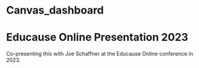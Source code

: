 # Canvas_dashboard
# Educause Online Presentation 2023

Co-presenting this with Joe Schaffner at the Educause Online conference in 2023. 
